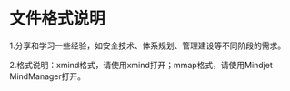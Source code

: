# 文件格式说明

1.分享和学习一些经验，如安全技术、体系规划、管理建设等不同阶段的需求。  

2.格式说明：xmind格式，请使用xmind打开；mmap格式，请使用Mindjet MindManager打开。  